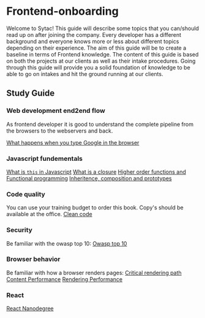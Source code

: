 # Frontend-onboarding

Welcome to Sytac! This guide will describe some topics that you can/should read up on after joining the company. Every developer has a different background and everyone knows more or less about different topics depending on their experience. The aim of this guide will be to create a baseline in terms of Frontend knowledge. The content of this guide is based on both the projects at our clients as well as their intake procedures. Going through this guide will provide you a solid foundation of knowledge to be able to go on intakes and hit the ground running at our clients.

## Study Guide

### Web development end2end flow

As frontend developer it is good to understand the complete pipeline from the browsers to the webservers and back.

[What happens when you type Google in the browser](https://github.com/alex/what-happens-when)


### Javascript fundementals

[What is `this` in Javascript](https://developer.mozilla.org/en-US/docs/Web/JavaScript/Reference/Operators/this)
[What is a closure](https://medium.com/javascript-scene/master-the-javascript-interview-what-is-a-closure-b2f0d2152b36)
[Higher order functions and Functional programming](https://medium.com/javascript-scene/master-the-javascript-interview-what-is-functional-programming-7f218c68b3a0)
[Inheritence, composition and prototypes](https://medium.com/javascript-scene/master-the-javascript-interview-what-s-the-difference-between-class-prototypal-inheritance-e4cd0a7562e9) 

### Code quality

You can use your training budget to order this book. Copy's should be available at the office.
[Clean code](https://www.amazon.com/Clean-Code-Handbook-Software-Craftsmanship/dp/0132350882)

### Security

Be familiar with the owasp top 10:
[Owasp top 10](https://www.owasp.org/index.php/Top_10_2017-Top_10)

### Browser behavior

Be familiar with how a browser renders pages:
[Critical rendering path](https://developers.google.com/web/fundamentals/performance/critical-rendering-path/)
[Content Performance](https://developers.google.com/web/fundamentals/performance/optimizing-content-efficiency/)
[Rendering Performance](https://developers.google.com/web/fundamentals/performance/rendering/)

### React

[React Nanodegree](https://www.udacity.com/course/react-nanodegree--nd019)
